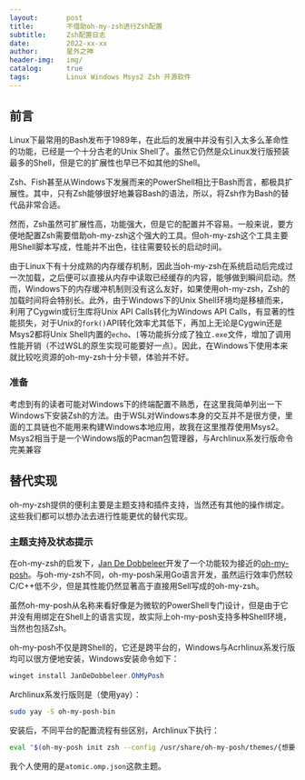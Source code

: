 ```yaml
---
layout:       post
title:        不借助oh-my-zsh进行Zsh配置
subtitle:     Zsh配置日志
date:         2022-xx-xx
author:       星外之神
header-img:   img/
catalog:      true
tags:         Linux Windows Msys2 Zsh 开源软件
---
```


## 前言

Linux下最常用的Bash发布于1989年，在此后的发展中并没有引入太多么革命性的功能，已经是一个十分古老的Unix Shell了。虽然它仍然是众Linux发行版预装最多的Shell，但是它的扩展性也早已不如其他的Shell。

Zsh、Fish甚至从Windows下发展而来的PowerShell相比于Bash而言，都极具扩展性。其中，只有Zsh能够很好地兼容Bash的语法，所以，将Zsh作为Bash的替代品非常合适。

然而，Zsh虽然可扩展性高，功能强大，但是它的配置并不容易。一般来说，要方便地配置Zsh需要借助oh-my-zsh这个强大的工具。但oh-my-zsh这个工具主要用Shell脚本写成，性能并不出色，往往需要较长的启动时间。

由于Linux下有十分成熟的内存缓存机制，因此当oh-my-zsh在系统启动后完成过一次加载，之后便可以直接从内存中读取已经缓存的内容，能够做到瞬间启动。然而，Windows下的内存缓冲机制则没有这么友好，如果使用oh-my-zsh，Zsh的加载时间将会特别长。此外，由于Windows下的Unix Shell环境均是移植而来，利用了Cygwin或衍生库将Unix API Calls转化为Windows API Calls，有显著的性能损失，对于Unix的`fork()`API转化效率尤其低下，再加上无论是Cygwin还是Msys2都将Unix Shell内置的`echo`、`[`等功能拆分成了独立`.exe`文件，增加了调用性能开销（不过WSL的原生实现可能要好一点）。因此，在Windows下使用本来就比较吃资源的oh-my-zsh十分卡顿，体验并不好。

### 准备

考虑到有的读者可能对Windows下的终端配置不熟悉，在这里我简单列出一下Windows下安装Zsh的方法。由于WSL对Windows本身的交互并不是很方便，里面的工具链也不能用来构建Windows本地应用，故我在这里推荐使用Msys2。Msys2相当于是一个Windows版的Pacman包管理器，与Archlinux系发行版命令完美兼容



## 替代实现

oh-my-zsh提供的便利主要是主题支持和插件支持，当然还有其他的操作绑定。这些我们都可以想办法去进行性能更优的替代实现。

### 主题支持及状态提示

在oh-my-zsh的启发下，[Jan De Dobbeleer](https://github.com/JanDeDobbeleer)开发了一个功能较为接近的[oh-my-posh](https://github.com/JanDeDobbeleer/oh-my-posh)。与oh-my-zsh不同，oh-my-posh采用Go语言开发，虽然运行效率仍然较C/C++低不少，但是其性能仍然显著高于直接用Sell写成的oh-my-zsh。

虽然oh-my-posh从名称来看好像是为微软的PowerShell专门设计，但是由于它并没有用绑定在Shell上的语言实现，故实际上oh-my-posh支持多种Shell环境，当然也包括Zsh。

oh-my-posh不仅是跨Shell的，它还是跨平台的，Windows与Acrhlinux系发行版均可以很方便地安装，Windows安装命令如下：

```powershell
winget install JanDeDobbeleer.OhMyPosh
```

Archlinux系发行版则是（使用yay）：

```bash
sudo yay -S oh-my-posh-bin
```

安装后，不同平台的配置流程有些区别，Archlinux下执行：

```zsh
eval "$(oh-my-posh init zsh --config /usr/share/oh-my-posh/themes/{想要使用的主题文件})"
```

我个人使用的是`atomic.omp.json`这款主题。

